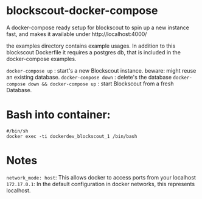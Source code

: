 # blockscout-docker-compose
A docker-compose ready setup for blockscout to spin up a new instance fast,
and makes it available under http://localhost:4000/

the examples directory contains example usages.
In addition to this blockscout Dockerfile it requires a postgres db,
that is included in the docker-compose examples.

`docker-compose up` : start's a new Blockscout instance. beware: might reuse an existing database.
`docker-compose down` : delete's the database
`docker-compose down && docker-compose up` : start Blockscout from a fresh Database.

# Bash into container:

```
#/bin/sh 
docker exec -ti dockerdev_blockscout_1 /bin/bash
```

# Notes

`network_mode: host`: This allows docker to access ports from your localhost
`172.17.0.1`: In the default configuration in docker networks, this represents localhost.